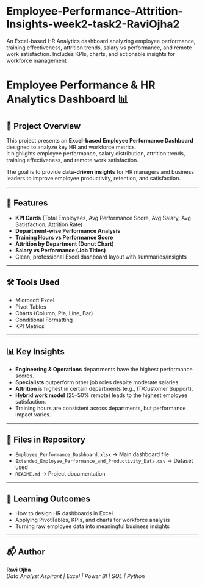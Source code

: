 # Employee-Performance-Attrition-Insights-week2-task2-RaviOjha2
An Excel-based HR Analytics dashboard analyzing employee performance, training effectiveness, attrition trends, salary vs performance, and remote work satisfaction. Includes KPIs, charts, and actionable insights for workforce management
# Employee Performance & HR Analytics Dashboard 📊

## 📌 Project Overview
This project presents an **Excel-based Employee Performance Dashboard** designed to analyze key HR and workforce metrics.  
It highlights employee performance, salary distribution, attrition trends, training effectiveness, and remote work satisfaction.

The goal is to provide **data-driven insights** for HR managers and business leaders to improve employee productivity, retention, and satisfaction.

---

## 🚀 Features
- **KPI Cards** (Total Employees, Avg Performance Score, Avg Salary, Avg Satisfaction, Attrition Rate)  
- **Department-wise Performance Analysis**  
- **Training Hours vs Performance Score**  
- **Attrition by Department (Donut Chart)**  
- **Salary vs Performance (Job Titles)**  
- Clean, professional Excel dashboard layout with summaries/insights  

---

## 🛠️ Tools Used
- Microsoft Excel  
- Pivot Tables  
- Charts (Column, Pie, Line, Bar)  
- Conditional Formatting  
- KPI Metrics  

---

## 📊 Key Insights
- **Engineering & Operations** departments have the highest performance scores.  
- **Specialists** outperform other job roles despite moderate salaries.  
- **Attrition** is highest in certain departments (e.g., IT/Customer Support).  
- **Hybrid work model** (25–50% remote) leads to the highest employee satisfaction.  
- Training hours are consistent across departments, but performance impact varies.  

---

## 📂 Files in Repository
- `Employee_Performance_Dashboard.xlsx` → Main dashboard file  
- `Extended_Employee_Performance_and_Productivity_Data.csv` → Dataset used  
- `README.md` → Project documentation  

---

## 🎯 Learning Outcomes
- How to design HR dashboards in Excel  
- Applying PivotTables, KPIs, and charts for workforce analysis  
- Turning raw employee data into meaningful business insights  

---

## 📬 Author
**Ravi Ojha**  
*Data Analyst Aspirant | Excel | Power BI | SQL | Python*  
